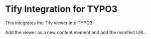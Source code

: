 # Tify Integration for TYPO3

This integrates the Tify viewer into TYPO3.

Add the viewer as a new content element and add the manifest URL.
